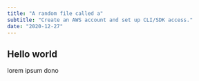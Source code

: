 ```yaml
---
title: "A random file called a"
subtitle: "Create an AWS account and set up CLI/SDK access."
date: "2020-12-27"
---
```


## Hello world

lorem ipsum dono